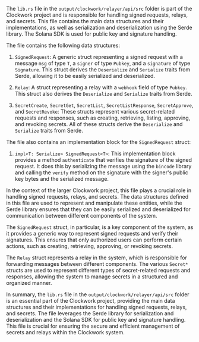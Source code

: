 The `lib.rs` file in the `output/clockwork/relayer/api/src` folder is part of the Clockwork project and is responsible for handling signed requests, relays, and secrets. This file contains the main data structures and their implementations, as well as serialization and deserialization using the Serde library. The Solana SDK is used for public key and signature handling.

The file contains the following data structures:

1. `SignedRequest`: A generic struct representing a signed request with a message `msg` of type `T`, a `signer` of type `Pubkey`, and a `signature` of type `Signature`. This struct derives the `Deserialize` and `Serialize` traits from Serde, allowing it to be easily serialized and deserialized.

2. `Relay`: A struct representing a relay with a `webhook` field of type `Pubkey`. This struct also derives the `Deserialize` and `Serialize` traits from Serde.

3. `SecretCreate`, `SecretGet`, `SecretList`, `SecretListResponse`, `SecretApprove`, and `SecretRevoke`: These structs represent various secret-related requests and responses, such as creating, retrieving, listing, approving, and revoking secrets. All of these structs derive the `Deserialize` and `Serialize` traits from Serde.

The file also contains an implementation block for the `SignedRequest` struct:

1. `impl<T: Serialize> SignedRequest<T>`: This implementation block provides a method `authenticate` that verifies the signature of the signed request. It does this by serializing the message using the `bincode` library and calling the `verify` method on the signature with the signer's public key bytes and the serialized message.

In the context of the larger Clockwork project, this file plays a crucial role in handling signed requests, relays, and secrets. The data structures defined in this file are used to represent and manipulate these entities, while the Serde library ensures that they can be easily serialized and deserialized for communication between different components of the system.

The `SignedRequest` struct, in particular, is a key component of the system, as it provides a generic way to represent signed requests and verify their signatures. This ensures that only authorized users can perform certain actions, such as creating, retrieving, approving, or revoking secrets.

The `Relay` struct represents a relay in the system, which is responsible for forwarding messages between different components. The various `Secret*` structs are used to represent different types of secret-related requests and responses, allowing the system to manage secrets in a structured and organized manner.

In summary, the `lib.rs` file in the `output/clockwork/relayer/api/src` folder is an essential part of the Clockwork project, providing the main data structures and their implementations for handling signed requests, relays, and secrets. The file leverages the Serde library for serialization and deserialization and the Solana SDK for public key and signature handling. This file is crucial for ensuring the secure and efficient management of secrets and relays within the Clockwork system.
